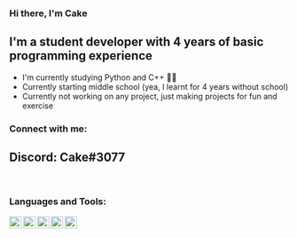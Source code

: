 ### Hi there, I'm Cake

## I'm a student developer with 4 years of basic programming experience
- I'm currently studying Python and C++ 👨‍💻
- Currently starting middle school (yea, I learnt for 4 years without school)
- Currently not working on any project, just making projects for fun and exercise

### Connect with me:
## Discord: Cake#3077

<br />

### Languages and Tools:
<img align="left" alt="discord.com" width="22px" src="https://user-images.githubusercontent.com/674621/71187801-14e60a80-2280-11ea-94c9-e56576f76baf.png"/>
<img align="left" alt="discord.com" width="22px" src="https://upload.wikimedia.org/wikipedia/commons/9/91/Octicons-mark-github.svg"/>
<img align="left" alt="discord.com" width="22px" src="https://upload.wikimedia.org/wikipedia/commons/thumb/c/c3/Python-logo-notext.svg/768px-Python-logo-notext.svg.png"/>
<img align="left" alt="discord.com" width="22px" src="https://upload.wikimedia.org/wikipedia/commons/thumb/1/18/ISO_C%2B%2B_Logo.svg/306px-ISO_C%2B%2B_Logo.svg.png"/>
<img align="left" alt="discord.com" width="22px" src="https://brandslogos.com/wp-content/uploads/images/large/unity-logo.png"/>
